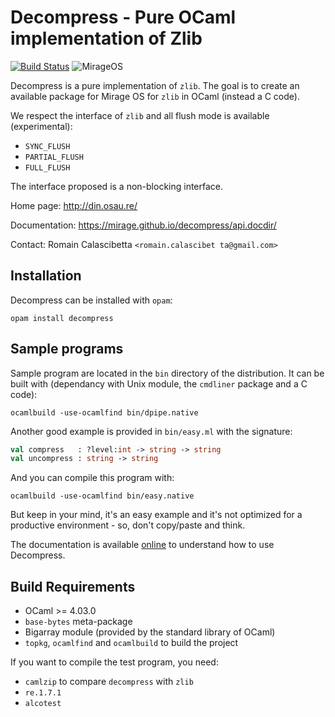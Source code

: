 Decompress - Pure OCaml implementation of Zlib
==============================================

[![Build Status](https://travis-ci.org/mirage/decompress.svg?branch=master)](https://travis-ci.org/mirage/decompress)
![MirageOS](https://img.shields.io/badge/MirageOS-%F0%9F%90%AB-red.svg)

Decompress is a pure implementation of `zlib`. The goal is to create an
available package for Mirage OS for `zlib` in OCaml (instead a C code).

We respect the interface of `zlib` and all flush mode is available
(experimental):

- `SYNC_FLUSH`
- `PARTIAL_FLUSH`
- `FULL_FLUSH`

The interface proposed is a non-blocking interface.

Home page: http://din.osau.re/

Documentation: https://mirage.github.io/decompress/api.docdir/

Contact: Romain Calascibetta `<romain.calascibet ta@gmail.com>`

## Installation

Decompress can be installed with `opam`:

    opam install decompress

## Sample programs

Sample program are located in the `bin` directory of the distribution. It can be
built with (dependancy with Unix module, the `cmdliner` package and a C code):

    ocamlbuild -use-ocamlfind bin/dpipe.native

Another good example is provided in `bin/easy.ml` with the signature:

```ocaml
val compress   : ?level:int -> string -> string
val uncompress : string -> string
```

And you can compile this program with:

    ocamlbuild -use-ocamlfind bin/easy.native

But keep in your mind, it's an easy example and it's not optimized for a
productive environment - so, don't copy/paste and think.

The documentation is
available [online](https://mirage.github.io/decompress/api.docdir/) to
understand how to use Decompress.

## Build Requirements

 * OCaml >= 4.03.0
 * `base-bytes` meta-package
 * Bigarray module (provided by the standard library of OCaml)
 * `topkg`, `ocamlfind` and `ocamlbuild` to build the project

If you want to compile the test program, you need:

 * `camlzip` to compare `decompress` with `zlib`
 * `re.1.7.1`
 * `alcotest`

